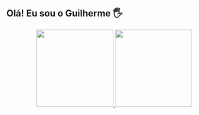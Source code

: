 ## Olá! Eu sou o Guilherme 🖐️

<div align="center">
  <a href="https://github.com/guirh1">
  <img height="180em" src="https://github-readme-stats.vercel.app/api?username=guirh1&show_icons=true&theme=dracula&include_all_commits=true&count_private=true"/>
  <img height="180em" src="https://github-readme-stats.vercel.app/api/top-langs/?username=guirh1&layout=compact&langs_count=7&theme=dracula"/>
</div>
